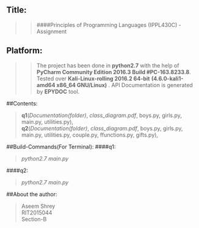 ## Title:
>>####Principles of Programming Languages (IPPL430C) - Assignment

## Platform:
>>The project has been done in <b>python2.7</b> with the help of 
<b>PyCharm Community Edition 2016.3 Build #PC-163.8233.8</b>.
Tested over <b>Kali-Linux-rolling 2016.2 64-bit</b>
<b>(4.6.0-kali1-amd64 x86_64 GNU/Linux)</b> .
API Documentation is generated by <b>EPYDOC</b> tool.

##Contents:
><b>q1</b>(<i>Documentation(folder)</i>, <i>class_diagram.pdf</i>, boys.py, girls.py, main.py, utilities.py),</br> 
><b>q2</b>(<i>Documentation(folder)</i>, <i>class_diagram.pdf</i>, boys.py, girls.py, main.py, utilities.py, couple.py, ffunctions.py, gifts.py),</br> 

##Build-Commands(For Terminal):
####q1:
> <i>python2.7 main.py</i>

####q2:
> <i>python2.7 main.py</i>

##About the author:
>Aseem Shrey</br>
>RIT2015044</br>
>Section-B</br>
					
